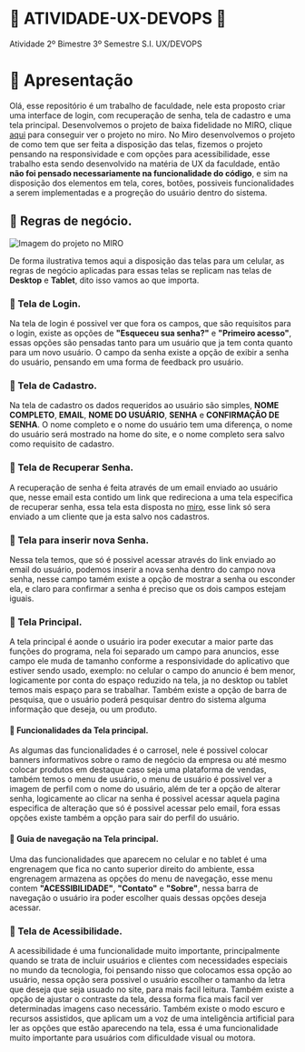  # :large_blue_circle: ATIVIDADE-UX-DEVOPS :large_blue_circle:

Atividade 2º Bimestre 3º Semestre S.I. UX/DEVOPS

   # 🔵 Apresentação

 Olá, esse repositório é um trabalho de faculdade, nele esta proposto criar uma interface de login, com recuperação de senha, tela de cadastro e uma tela principal. Desenvolvemos o projeto de baixa fidelidade no MIRO, clique [aqui](https://miro.com/welcomeonboard/TTQ5cmFrS0hOV2RkVk5IZUhVQlVxemxvR0ljV0wwQmVZTUV5MTdZdnk2VWZhaHFJbkI0dmtSNHg5d2NqcUM0VHwzNDU4NzY0NTg4ODY5OTkyODgzfDI=?share_link_id=768665701708) para conseguir ver o projeto no miro.
   No Miro desenvolvemos o projeto de como tem que ser feita a disposição das telas, fizemos o projeto pensando na responsividade e com opções para acessibilidade, esse trabalho esta sendo desenvolvido na matéria de UX da faculdade, então **não foi pensado necessariamente na funcionalidade do código**, e sim na disposição dos elementos em tela, cores, botões, possiveis funcionalidades a serem implementadas e a progreção do usuário dentro do sistema.

   ## 🔷 Regras de negócio.

   ![Imagem do projeto no MIRO]([https://github.com/danielsz3/ATIVIDADE-UX-DEVOPS/assets/135331760/4551b188-4cc7-419f-907b-c419e01dadb7](https://raw.githubusercontent.com/danielsz3/ATIVIDADE-UX-DEVOPS/Gabriel-Capoia/img/Imagens%20interface%20de%20baixa%20fidelidade.png))

   De forma ilustrativa temos aqui a disposição das telas para um celular, as regras de negócio aplicadas para essas telas se replicam nas telas de **Desktop** e **Tablet**, dito isso vamos ao que importa.

   ### :small_blue_diamond: Tela de Login.
   Na tela de login é possivel ver que fora os campos, que são requisitos para o login, existe as opções de **"Esqueceu sua senha?"** e **"Primeiro acesso"**, essas opções são pensadas tanto para um usuário que ja tem conta quanto para um novo usuário. O campo da senha existe a opção de exibir a senha do usuário, pensando em uma forma de feedback pro usuário.

   ### :small_blue_diamond: Tela de Cadastro.
   Na tela de cadastro os dados requeridos ao usuário são simples, **NOME COMPLETO**, **EMAIL**, **NOME DO USUÁRIO**, **SENHA** e **CONFIRMAÇÃO DE SENHA**. O nome completo e o nome do usuário tem uma diferença, o nome do usuário será mostrado na home do site, e o nome completo sera salvo como requisito de cadastro.

   ### :small_blue_diamond: Tela de Recuperar Senha.
   A recuperação de senha é feita através de um email enviado ao usuário que, nesse email esta contido um link que redireciona a uma tela especifica de recuperar senha, essa tela esta disposta no [miro](https://miro.com/welcomeonboard/TTQ5cmFrS0hOV2RkVk5IZUhVQlVxemxvR0ljV0wwQmVZTUV5MTdZdnk2VWZhaHFJbkI0dmtSNHg5d2NqcUM0VHwzNDU4NzY0NTg4ODY5OTkyODgzfDI=?share_link_id=768665701708), esse link só sera enviado a um cliente que ja esta salvo nos cadastros.
 
   ### :small_blue_diamond: Tela para inserir nova Senha.
   Nessa tela temos, que só é possivel acessar através do link enviado ao email do usuário, podemos inserir a nova senha dentro do campo nova senha, nesse campo tamém existe a opção de mostrar a senha ou esconder ela, e claro para confirmar a senha é preciso que os dois campos estejam iguais.

   ### :small_blue_diamond: Tela Principal.
   A tela principal é aonde o usuário ira poder executar a maior parte das funções do programa, nela foi separado um campo para anuncios, esse campo ele muda de tamanho conforme a responsividade do aplicativo que estiver sendo usado, exemplo: no celular o campo do anuncio é bem menor, logicamente por conta do espaço reduzido na tela, ja no desktop ou tablet temos mais espaço para se trabalhar. Também existe a opção de barra de pesquisa, que o usuário poderá pesquisar dentro do sistema alguma informação que deseja, ou um produto.
   
   #### :small_blue_diamond: Funcionalidades da Tela principal.
   As algumas das funcionalidades é o carrosel, nele é possivel colocar banners informativos sobre o ramo de negócio da empresa ou até mesmo colocar produtos em destaque caso seja uma plataforma de vendas, também temos o menu de usuário, o menu de usuário é possivel ver a imagem de perfil com o nome do usuário, além de ter a opção de alterar senha, logicamente ao clicar na senha é possivel acessar aquela pagina especifica de alteração que só é possivel acessar pelo email, fora essas opções existe também a opção para sair do perfil do usuário.

   #### :small_blue_diamond: Guia de navegação na Tela principal.
   Uma das funcionalidades que aparecem no celular e no tablet é uma engrenagem que fica no canto superior direito do ambiente, essa engrenagem armazena as opções do menu de navegação, esse menu contem **"ACESSIBILIDADE"**, **"Contato"** e **"Sobre"**, nessa barra de navegação o usuário ira poder escolher quais dessas opções deseja acessar.

   ### :small_blue_diamond: Tela de Acessibilidade.
   A acessibilidade é uma funcionalidade muito importante, principalmente quando se trata de incluir usuários e clientes com necessidades especiais no mundo da tecnologia, foi pensando nisso que colocamos essa opção ao usuário, nessa opção sera possivel o usuário escolher o tamanho da letra que deseja que seja usuado no site, para mais facil leitura. Também existe a opção de ajustar o contraste da tela, dessa forma fica mais facil ver determinadas imagens caso necessário. Também existe o modo escuro e recursos assistidos, que aplicam um a voz de uma inteligência artificial para ler as opções que estão aparecendo na tela, essa é uma funcionalidade muito importante para usuários com dificuldade visual ou motora. 
  


